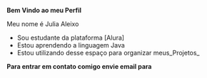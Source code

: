 **Bem Vindo ao meu Perfil**

Meu nome é Julia Aleixo 

- Sou estudante da plataforma [Alura]
- Estou aprendendo a linguagem Java
- Estou utilizando desse espaço para organizar meus_Projetos_

**Para entrar em contato comigo envie email para**
